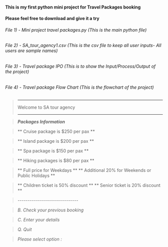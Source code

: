 
#### This is my first python mini project for Travel Packages booking
#### Please feel free to download and give it a try

###### File 1) - Mini project travel packages.py (This is the main python file)
###### File 2) - SA_tour_agency1.csv (This is the csv file to keep all user inputs- All users are sample names)
###### File 3) - Travel package IPO (This is to show the Input/Process/Output of the project)
###### File 4) - Travel package Flow Chart (This is the flowchart of the project)

  >   *************************
  >    Welcome to SA tour agency
  >   *************************


  >   ***Packages Information***

 >** Cruise package is $250 per pax **
 
 >** Island package is $200 per pax **
 
 >** Spa package is $150 per pax **
 
 >** Hiking packages is $80 per pax **

 >** Full price for Weekdays **
 >** Additional 20% for Weekends or Public Holidays **

 >** Children ticket is 50% discount **
 >** Senior ticket is 20% discount **

>*------------------------------*

>*B. Check your previous booking*

>*C. Enter your details*

>*Q. Quit*

>*Please select option :*
